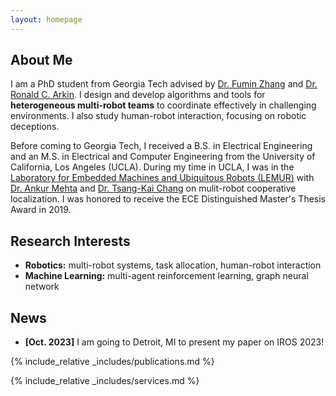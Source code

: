 ```yaml
---
layout: homepage
---
```


## About Me

I am a PhD student from Georgia Tech advised by [Dr. Fumin Zhang](https://fumin.ece.gatech.edu/) and [Dr. Ronald C. Arkin](https://www.cc.gatech.edu/aimosaic/faculty/arkin/). I design and develop algorithms and tools for **heterogeneous multi-robot teams** to coordinate effectively in challenging environments. I also study human-robot interaction, focusing on robotic deceptions.

Before coming to Georgia Tech, I received a B.S. in Electrical Engineering and an M.S. in Electrical and Computer Engineering from the University of California, Los Angeles (UCLA). During my time in UCLA, I was in the [Laboratory for Embedded Machines and Ubiquitous Robots (LEMUR)](https://uclalemur.com/) with [Dr. Ankur Mehta](https://www.ee.ucla.edu/ankur-mehta/) and [Dr. Tsang-Kai Chang](https://tsangkaichang.me/) on mulit-robot cooperative localization. I was honored to receive the ECE Distinguished Master's Thesis Award in 2019.

## Research Interests

- **Robotics:** multi-robot systems, task allocation, human-robot interaction
- **Machine Learning:** multi-agent reinforcement learning, graph neural network

## News
- **[Oct. 2023]** I am going to Detroit, MI to present my paper on IROS 2023!


{% include_relative _includes/publications.md %}

{% include_relative _includes/services.md %}
